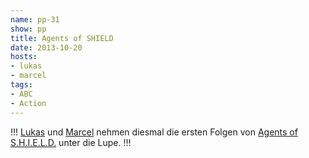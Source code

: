 ```yaml
---
name: pp-31
show: pp
title: Agents of SHIELD
date: 2013-10-20
hosts:
- lukas
- marcel
tags:
- ABC
- Action
---
```

!!!
[Lukas](https://twitter.com/blubser) und [Marcel](https://twitter.com/xartas) nehmen diesmal die ersten Folgen von [Agents of S.H.I.E.L.D.](http://www.imdb.com/title/tt2364582/) unter die Lupe.
!!!

